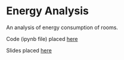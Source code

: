 # Energy Analysis

An analysis of energy consumption of rooms.

Code (ipynb file) placed [here](https://github.com/suki2691/Energy_analysis/blob/master/RCCL_energy_analysis-Sukeerthi.ipynb)

Slides placed [here](https://github.com/suki2691/Energy_analysis/blob/master/RCCL_energy_analysis-Sukeerthi.pdf)
